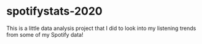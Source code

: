 # spotifystats-2020
This is a little data analysis project that I did to look into my listening trends from some of my Spotify data! 
